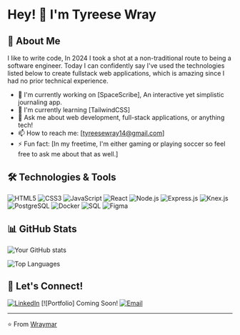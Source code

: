 # Hey! 👋 I'm Tyreese Wray

## 🚀 About Me
I like to write code, In 2024 I took a shot at a non-traditional route to being a software engineer. Today I can confidently say I've used the technologies listed below to create fullstack web applications, which is amazing since I had no prior technical experience. 

- 🔭 I'm currently working on [SpaceScribe], An interactive yet simplistic journaling app. 
- 🌱 I'm currently learning [TailwindCSS]
- 💬 Ask me about web development, full-stack applications, or anything tech!
- 📫 How to reach me: [tyreesewray14@gmail.com]
- ⚡ Fun fact: [In my freetime, I'm either gaming or playing soccer so feel free to ask me about that as well.]

## 🛠️ Technologies & Tools

![HTML5](https://img.shields.io/badge/-HTML5-E34F26?style=flat-square&logo=html5&logoColor=white)
![CSS3](https://img.shields.io/badge/-CSS3-1572B6?style=flat-square&logo=css3&logoColor=white)
![JavaScript](https://img.shields.io/badge/-JavaScript-F7DF1E?style=flat-square&logo=javascript&logoColor=black)
![React](https://img.shields.io/badge/-React-61DAFB?style=flat-square&logo=react&logoColor=black)
![Node.js](https://img.shields.io/badge/-Node.js-339933?style=flat-square&logo=node.js&logoColor=white)
![Express.js](https://img.shields.io/badge/-Express.js-000000?style=flat-square&logo=express&logoColor=white)
![Knex.js](https://img.shields.io/badge/-Knex.js-FF6B35?style=flat-square&logo=knex.js&logoColor=white)
![PostgreSQL](https://img.shields.io/badge/-PostgreSQL-4169E1?style=flat-square&logo=postgresql&logoColor=white)
![Docker](https://img.shields.io/badge/-Docker-2496ED?style=flat-square&logo=docker&logoColor=white)
![SQL](https://img.shields.io/badge/-SQL-4479A1?style=flat-square&logo=mysql&logoColor=white)
![Figma](https://img.shields.io/badge/-Figma-F24E1E?style=flat-square&logo=figma&logoColor=white)

## 📊 GitHub Stats

![Your GitHub stats](https://github-readme-stats.vercel.app/api?username=your-username&show_icons=true&theme=radical)

![Top Languages](https://github-readme-stats.vercel.app/api/top-langs/?username=your-username&layout=compact&theme=radical)

## 🤝 Let's Connect!

[![LinkedIn](https://img.shields.io/badge/-LinkedIn-0A66C2?style=flat-square&logo=linkedin&logoColor=white)](www.linkedin.com/in/tyreesewray)
[![Portfolio] Coming Soon!
[![Email](https://img.shields.io/badge/-Email-EA4335?style=flat-square&logo=gmail&logoColor=white)](mailto:tyreesewray14@gmail.com)

---
⭐️ From [Wraymar](https://github.com/Wraymar)
